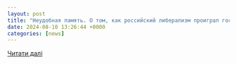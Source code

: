```yaml
---
layout: post
title: "Неудобная память. О том, как российский либерализм проиграл госпропаганде один из главных ее инструментов — память о Великой Отечественной войне — Новая газета"
date: 2024-08-10 13:26:44 +0000
categories: [news]
---
```


[Читати далі](https://novayagazeta.ru/articles/2024/08/10/neudobnaia-pamiat)
